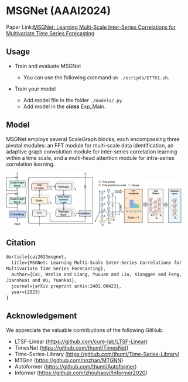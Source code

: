 # MSGNet (AAAI2024)

Paper Link:[MSGNet: Learning Multi-Scale Inter-Series Correlations for Multivariate Time Series Forecasting](https://arxiv.org/abs/2401.00423)

## Usage

- Train and evaluate MSGNet
  - You can use the following command:`sh ./scripts/ETTh1.sh`.

- Train your model
  - Add model file in the folder `./models/.py`.
  - Add model in the ***class*** Exp_Main.

## Model

MSGNet employs several ScaleGraph blocks, each encompassing three pivotal modules: an FFT module for multi-scale data identification, an adaptive graph convolution module for inter-series correlation learning within a time scale, and a multi-head attention module for intra-series correlation learning.

<img src="https://github.com/YoZhibo/MSGNet/blob/main/pic/model1.jpg" width='47%'>
<img src="https://github.com/YoZhibo/MSGNet/blob/main/pic/model2.jpg" width='47%'>


## Citation

```
@article{cai2023msgnet,
  title={MSGNet: Learning Multi-Scale Inter-Series Correlations for Multivariate Time Series Forecasting},
  author={Cai, Wanlin and Liang, Yuxuan and Liu, Xianggen and Feng, Jianshuai and Wu, Yuankai},
  journal={arXiv preprint arXiv:2401.00423},
  year={2023}
}
```

## Acknowledgement

We appreciate the valuable contributions of the following GitHub.

- LTSF-Linear (https://github.com/cure-lab/LTSF-Linear)
- TimesNet (https://github.com/thuml/TimesNet)
- Time-Series-Library (https://github.com/thuml/Time-Series-Library)
- MTGnn (https://github.com/nnzhan/MTGNN)
- Autoformer (https://github.com/thuml/Autoformer)
- Informer (https://github.com/zhouhaoyi/Informer2020)
